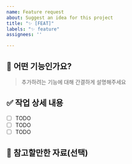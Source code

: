 ```yaml
---
name: Feature request
about: Suggest an idea for this project
title: "✨ [FEAT]"
labels: "✨ feature"
assignees: ''

---
```


## 🚀 어떤 기능인가요?

> 추가하려는 기능에 대해 간결하게 설명해주세요

## ✅ 작업 상세 내용

- [ ] TODO
- [ ] TODO
- [ ] TODO

## 📑 참고할만한 자료(선택)
